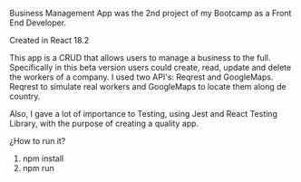 Business Management App was the 2nd project of my Bootcamp as a Front End Developer. 

Created in React 18.2
 
This app is a CRUD that allows users to manage a business to the full. Specifically in this beta version users could create, read, update and delete the workers of a company. I used two API's: Reqrest and GoogleMaps. Reqrest to simulate real workers and GoogleMaps to locate them along de country.

Also, I gave a lot of importance to Testing, using Jest and React Testing Library, with the purpose of creating a quality app.



¿How to run it?
1) npm install
2) npm run
